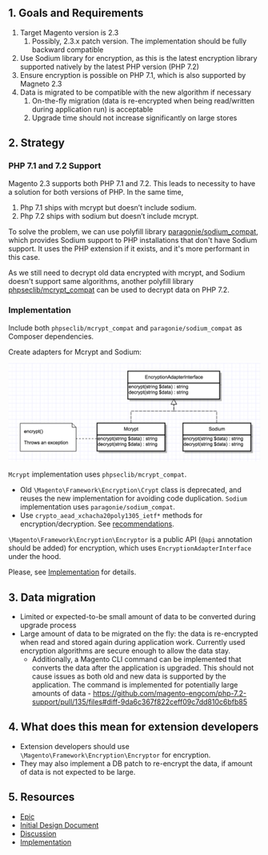 ## 1. Goals and Requirements

1. Target Magento version is 2.3
   1. Possibly, 2.3.x patch version. The implementation should be fully backward compatible
2. Use Sodium library for encryption, as this is the latest encryption library supported natively by the latest PHP version (PHP 7.2)
3. Ensure encryption is possible on PHP 7.1, which is also supported by Magneto 2.3
4. Data is migrated to be compatible with the new algorithm if necessary
   1. On-the-fly migration (data is re-encrypted when being read/written during application run) is acceptable
   2. Upgrade time should not increase significantly on large stores
 
## 2. Strategy

### PHP 7.1 and 7.2 Support

Magento 2.3 supports both PHP 7.1 and 7.2. This leads to necessity to have a solution for both versions of PHP. In the same time,
  1. Php 7.1 ships with mcrypt but doesn’t include sodium.
  2. Php 7.2 ships with sodium but doesn’t include mcrypt. 

To solve the problem, we can use polyfill library [paragonie/sodium_compat](https://github.com/paragonie/sodium_compat), which provides Sodium support to PHP installations that don't have Sodium support. It uses the PHP extension if it exists, and it's more performant in this case.

As we still need to decrypt old data encrypted with mcrypt, and Sodium doesn't support same algorithms, another polyfill library [phpseclib/mcrypt_compat](https://github.com/phpseclib/mcrypt_compat) can be used to decrypt data on PHP 7.2.

### Implementation

Include both `phpseclib/mcrypt_compat` and `paragonie/sodium_compat` as Composer dependencies.

Create adapters for Mcrypt and Sodium:

![Encryption Adapter](/design-documents/mcrypt-to-sodium-migration/encryption-adapter.png)

`Mcrypt` implementation uses `phpseclib/mcrypt_compat`.
* Old `\Magento\Framework\Encryption\Crypt` class is deprecated, and reuses the new implementation for avoiding code duplication.
`Sodium` implementation uses `paragonie/sodium_compat`.
* Use `crypto_aead_xchacha20poly1305_ietf*` methods for encryption/decryption. See [recommendations](https://paragonie.com/blog/2017/06/libsodium-quick-reference-quick-comparison-similar-functions-and-which-one-use).

`\Magento\Framework\Encryption\Encryptor` is a public API (`@api` annotation should be added) for encryption, which uses `EncryptionAdapterInterface` under the hood.

Please, see [Implementation](https://github.com/magento-engcom/php-7.2-support/pull/135) for details.

## 3. Data migration

* Limited or expected-to-be small amount of data to be converted during upgrade process
* Large amount of data to be migrated on the fly: the data is re-encrypted when read and stored again during application work. Currently used encryption algorithms are secure enough to allow the data stay.
   * Additionally, a Magento CLI command can be implemented that converts the data after the application is upgraded. This should not cause issues as both old and new data is supported by the application. The command is implemented for potentially large amounts of data - https://github.com/magento-engcom/php-7.2-support/pull/135/files#diff-9da6c367f822ceff09c7dd810c6bfb85

## 4. What does this mean for extension developers

* Extension developers should use `\Magento\Framework\Encryption\Encryptor` for encryption.
* They may also implement a DB patch to re-encrypt the data, if amount of data is not expected to be large.

## 5. Resources

* [Epic](https://github.com/magento-engcom/php-7.2-support/issues/127)
* [Initial Design Document](https://github.com/magento-engcom/php-7.2-support/wiki/HLD---Removing-mcrypt-and-adding-libsodium)
* [Discussion](https://github.com/magento-engcom/php-7.2-support/wiki/Discussion:-Encryption-with-Libsodium)
* [Implementation](https://github.com/magento-engcom/php-7.2-support/pull/135)
